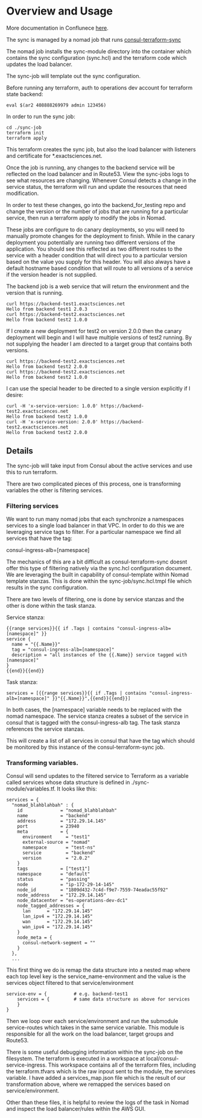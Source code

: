 # Overview and Usage

More documentation in Conflunece [here](https://confluence.exactsciences.net/pages/viewpage.action?pageId=120292600).

The sync is managed by a nomad job that runs [consul-terraform-sync](https://www.consul.io/docs/nia/installation/configuration)

The nomad job installs the sync-module directory into the container which contains the sync configuration (sync.hcl) and
the terraform code which updates the load balancer. 

The sync-job will template out the sync configuration.

Before running any terraform, auth to operations dev account for terraform state backend:

```commandline
eval $(ar2 408888269979 admin 123456)
```

In order to run the sync job:
```commandline
cd ./sync-job
terraform init
terraform apply
```

This terraform creates the sync job, but also the load balancer with listeners and certificate for *.exactsciences.net.

Once the job is running, any changes to the backend service will be reflected on the load balancer and in Route53.
View the sync-jobs logs to see what resources are changing. Whenever Consul detects a change in the service status,
the terraform will run and update the resources that need modification.

In order to test these changes, go into the backend_for_testing repo and change the version or the number of jobs 
that are running for a particular service, then run a terraform apply to modify the jobs in Nomad.

These jobs are configure to do canary deployments, so you will need to manually promote changes for the deployment to finish.
While in the canary deployment you potentially are running two different versions of the application. You should see this 
reflected as two different routes to the service with a header condition that will direct you to a particular version based
on the value you supply for this header. You will also always have a default hostname based condition that will route to all
versions of a service if the version header is not supplied.

The backend job is a web service that will return the environment and the version that is running.

```commandline
curl https://backend-test1.exactsciences.net
Hello from backend test1 2.0.3
curl https://backend-test2.exactsciences.net
Hello from backend test2 1.0.0
```

If I create a new deployment for test2 on version 2.0.0 then the canary deployment will begin and I will have multiple versions
of test2 running. By not supplying the header I am directed to a target group that contains both versions.

```commandline
curl https://backend-test2.exactsciences.net
Hello from backend test2 2.0.0
curl https://backend-test2.exactsciences.net
Hello from backend test2 1.0.0
```

I can use the special header to be directed to a single version explicitly if I desire:

```commandline
curl -H 'x-service-version: 1.0.0' https://backend-test2.exactsciences.net
Hello from backend test2 1.0.0
curl -H 'x-service-version: 2.0.0' https://backend-test2.exactsciences.net
Hello from backend test2 2.0.0
```


## Details
The sync-job will take input from Consul about the active services and use this to run terraform. 

There are two complicated pieces of this process, one is transforming variables the other is filtering services. 

### Filtering services
We want to run many nomad jobs that each synchronize a namespaces services to a single load balancer in that VPC. In order
to do this we are leveraging service tags to filter. For a particular namespace we find all services that have the tag:

consul-ingress-alb=[namespace]

The mechanics of this are a bit difficult as consul-terraform-sync doesnt offer this type of filtering natively via the sync.hcl 
configuration document. We are leveraging the built in capability of consul-template within Nomad template stanzas. This 
is done within the sync-job/sync.hcl.tmpl file which results in the sync configuration.

There are two levels of filtering, one is done by service stanzas and the other is done within the task stanza.

Service stanza:
```commandline
{{range services}}{{ if .Tags | contains "consul-ingress-alb=[namespace]" }}
service {
  name = "{{.Name}}"
  tag = "consul-ingress-alb=[namespace]"
  description = "all instances of the {{.Name}} service tagged with [namespace]"
}
{{end}}{{end}}
```

Task stanza:
```commandline
services = [{{range services}}{{ if .Tags | contains "consul-ingress-alb=[namespace]" }}"{{.Name}}",{{end}}{{end}}]
```

In both cases, the [namespace] variable needs to be replaced with the nomad namespace. The service stanza creates a subset of the service in consul that is tagged with the consul-ingress-alb tag. The task stanza references the service stanzas.

This will create a list of all services in consul that have the tag which should be monitored by this instance of the consul-terraform-sync job.

### Transforming variables.
Consul will send updates to the filtered service to Terraform as a variable called services whose data structure is 
defined in ./sync-module/variables.tf. It looks like this:

```commandline
services = {
  "nomad_blahblahbah" : {
    id              = "nomad_blahblahbah"
    name            = "backend"
    address         = "172.29.14.145"
    port            = 23940
    meta            = {
      environment     = "test1"
      external-source = "nomad"
      namespace       = "test-ns"
      service         = "backend"
      version         = "2.0.2"
    }
    tags            = ["test1"]
    namespace       = "default"
    status          = "passing"
    node            = "ip-172-29-14-145"
    node_id         = "1809d432-7c4d-f9e7-7559-74eadac55f92"
    node_address    = "172.29.14.145"
    node_datacenter = "es-operations-dev-dc1"
    node_tagged_addresses = {
      lan      = "172.29.14.145"
      lan_ipv4 = "172.29.14.145"
      wan      = "172.29.14.145"
      wan_ipv4 = "172.29.14.145"
    }
    node_meta = {
      consul-network-segment = ""
    }
  },
  ...
```

This first thing we do is remap the data structure into a nested map where each top level key is the
service_name-environment and the value is the services object filtered to that service/environment

```commandline
service-env = {          # e.g. backend-test1
    services = {         # same data structure as above for services
    }
}
```

Then we loop over each service/environment and run the submodule service-routes which takes in the same service variable.
This module is responsible for all the work on the load balancer, target groups and Route53.

There is some useful debugging information within the sync-job on the filesystem. The terraform is executed in a workspace
at local/consul-service-ingress. This workspace contains all of the terraform files, including the terraform.tfvars which is the
raw inpout sent to the module, the services variable. I have added a services_map.json file which is the result of our
transformation above, where we remapped the services based on service/environment. 

Other than these files, it is helpful to review the logs of the task in Nomad and inspect the load balancer/rules 
within the AWS GUI.